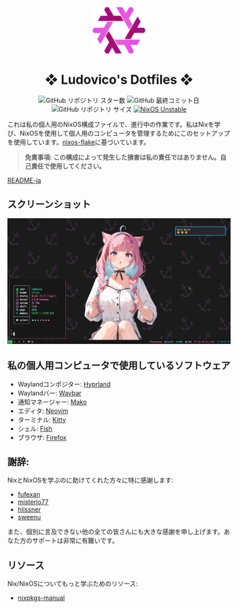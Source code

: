 <div align="center">
    <img alt="NixOS" src="assets/nix-snowflake.svg" width="120px"/>
    <h1>❖ Ludovico's Dotfiles ❖</h1>
    <img src="https://img.shields.io/github/stars/ludovicopiero/dotfiles?style=for-the-badge&labelColor=1B2330&color=ef65ea" alt="GitHub リポジトリ スター数"/>
    <img src="https://img.shields.io/github/last-commit/ludovicopiero/dotfiles?style=for-the-badge&labelColor=1B2330&color=ef65ea" alt="GitHub 最終コミット日"/>
    <img src="https://img.shields.io/github/repo-size/ludovicopiero/dotfiles?style=for-the-badge&labelColor=1B2330&color=ef65ea" alt="GitHub リポジトリ サイズ"/>
    <a href="https://nixos.org" target="_blank">
        <img src="https://img.shields.io/badge/NixOS-unstable-blue.svg?style=for-the-badge&labelColor=1B2330&logo=NixOS&logoColor=white&color=ef65ea" alt="NixOS Unstable"/>
    </a>
</div>

これは私の個人用のNixOS構成ファイルで、進行中の作業です。私はNixを学び、NixOSを使用して個人用のコンピュータを管理するためにこのセットアップを使用しています。[nixos-flake](https://github.com/srid/nixos-flake)に基づいています。

> **免責事項: この構成によって発生した損害は私の責任ではありません。自己責任で使用してください。**

[README-ja](README-ja.md)

## **スクリーンショット**

![スクリーンショット](assets/ss.png)

## **私の個人用コンピュータで使用しているソフトウェア**

- Waylandコンポジター: [Hyprland](https://hyprland.org)
- Waylandバー: [Waybar](https://github.com/Alexays/Waybar)
- 通知マネージャー: [Mako](https://github.com/emersion/mako)
- エディタ: [Neovim](https://neovim.io/)
- ターミナル: [Kitty](https://github.com/kovidgoyal/kitty)
- シェル: [Fish](https://fishshell.com)
- ブラウザ: [Firefox](https://www.mozilla.org/en-US/firefox)

## **謝辞:**

NixとNixOSを学ぶのに助けてくれた方々に特に感謝します:

- [fufexan](https://github.com/fufexan)
- [misterio77](https://github.com/misterio77)
- [hlissner](https://github.com/hlissner)
- [sweenu](https://github.com/sweenu)

また、個別に言及できない他の全ての皆さんにも大きな感謝を申し上げます。あなた方のサポートは非常に有難いです。

## **リソース**

Nix/NixOSについてもっと学ぶためのリソース:

- [nixpkgs-manual](https://nixos.org/manual/nixpkgs/stable/)
